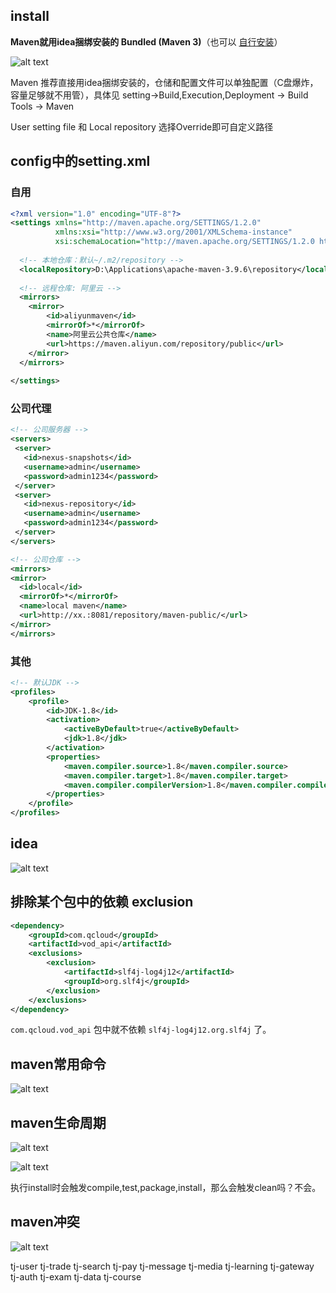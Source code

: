 ## install

**Maven就用idea捆绑安装的 Bundled (Maven 3)**（也可以 [自行安装](https://maven.apache.org/download.cgi)）



![alt text](https://cdn.jsdelivr.net/gh/sword4869/pic1@main/images/202407091645825.png)

Maven 推荐直接用idea捆绑安装的，仓储和配置文件可以单独配置（C盘爆炸，容量足够就不用管），具体见 setting->Build,Execution,Deployment -> Build Tools -> Maven 

User setting file 和 Local repository 选择Override即可自定义路径

## config中的setting.xml

### 自用

```xml
<?xml version="1.0" encoding="UTF-8"?>
<settings xmlns="http://maven.apache.org/SETTINGS/1.2.0"
          xmlns:xsi="http://www.w3.org/2001/XMLSchema-instance"
          xsi:schemaLocation="http://maven.apache.org/SETTINGS/1.2.0 https://maven.apache.org/xsd/settings-1.2.0.xsd">
    
  <!-- 本地仓库：默认~/.m2/repository -->
  <localRepository>D:\Applications\apache-maven-3.9.6\repository</localRepository>
  
  <!-- 远程仓库: 阿里云 -->
  <mirrors>
    <mirror>
        <id>aliyunmaven</id>
        <mirrorOf>*</mirrorOf>
        <name>阿里云公共仓库</name>
        <url>https://maven.aliyun.com/repository/public</url>
    </mirror>
  </mirrors>
  
</settings>
```
### 公司代理

```xml
<!-- 公司服务器 -->
<servers>
 <server>
   <id>nexus-snapshots</id>
   <username>admin</username>
   <password>admin1234</password>
 </server>
 <server>
   <id>nexus-repository</id>
   <username>admin</username>
   <password>admin1234</password>
 </server>
</servers>

<!-- 公司仓库 -->
<mirrors>
<mirror>  
  <id>local</id>  
  <mirrorOf>*</mirrorOf>  
  <name>local maven</name>  
  <url>http://xx.:8081/repository/maven-public/</url>  
</mirror> 
</mirrors>
```

### 其他

```xml
<!-- 默认JDK -->
<profiles>
    <profile>     
        <id>JDK-1.8</id>       
        <activation>       
            <activeByDefault>true</activeByDefault>       
            <jdk>1.8</jdk>       
        </activation>       
        <properties>       
            <maven.compiler.source>1.8</maven.compiler.source>       
            <maven.compiler.target>1.8</maven.compiler.target>       
            <maven.compiler.compilerVersion>1.8</maven.compiler.compilerVersion>       
        </properties>       
    </profile>
</profiles>
```





## idea

![alt text](https://cdn.jsdelivr.net/gh/sword4869/pic1@main/images/202407091645826.png)


## 排除某个包中的依赖 exclusion

```xml
<dependency>
    <groupId>com.qcloud</groupId>
    <artifactId>vod_api</artifactId>
    <exclusions>
        <exclusion>
            <artifactId>slf4j-log4j12</artifactId>
            <groupId>org.slf4j</groupId>
        </exclusion>
    </exclusions>
</dependency>
```
`com.qcloud.vod_api` 包中就不依赖 `slf4j-log4j12.org.slf4j` 了。

## maven常用命令

![alt text](https://cdn.jsdelivr.net/gh/sword4869/pic1@main/images/202407091645827.png)

## maven生命周期

![alt text](https://cdn.jsdelivr.net/gh/sword4869/pic1@main/images/202407091645828.png)

![alt text](https://cdn.jsdelivr.net/gh/sword4869/pic1@main/images/202407091645829.png)

执行install时会触发compile,test,package,install，那么会触发clean吗？不会。

## maven冲突

![alt text](https://cdn.jsdelivr.net/gh/sword4869/pic1@main/images/202407091645830.png)


 tj-user tj-trade tj-search tj-pay tj-message tj-media tj-learning tj-gateway tj-auth  tj-exam tj-data tj-course      